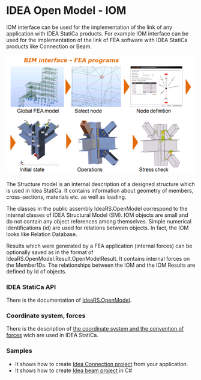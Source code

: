 # IDEA Open Model - IOM
IOM interface can be used for the implementation of the link of any application with IDEA StatiCa products. For example IOM interface can be used for the implementation of the link of FEA software with IDEA StatiCa products like Connection or Beam.

![IOM.png](images/fea-idea.png)

The Structure model is an internal description of a designed structure which is used in Idea StatiCa. It contains information about geometry of members, cross-sections, materials etc. as well as loading.

The classes in the public assembly IdeaRS.OpenModel correspond to the internal classes of IDEA Structural Model (SM). IOM objects are small and do not contain any object references among themselves. Simple numerical identifications (id) are used for relations between objects. In fact, the IOM looks like Relation Database.

Results which were generated by a FEA application (internal forces) can be optionally saved as in the format of IdeaRS.OpenModel.Result.OpenModelResult. It contains internal forces on the Member1Ds. The relationships between the IOM and the IOM Results are defined by Id of objects.

### IDEA StatiCa API
There is the documentation of [IdeaRS.OpenModel](iom-api/index.html).

### Coordinate system, forces
There is the description of [the coordinate system and the convention of forces](iom-api/coord-system.md) wich are used in IDEA StatiCa.

### Samples
* It shows how to create [Idea Connection project](samples/idea-beam/idea-beam.md) from your application.
* It shows how to create [Idea beam project](samples/idea-beam/idea-beam.md) in C# 
